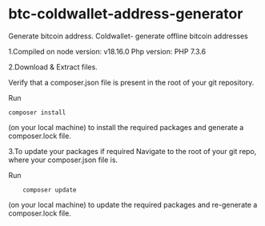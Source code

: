 # btc-coldwallet-address-generator
Generate bitcoin address. Coldwallet- generate offline bitcoin addresses

1.Compiled on 
node version: v18.16.0 
Php version: PHP 7.3.6


2.Download & Extract files.

Verify that a composer.json file is present in the root of your git repository.

Run 

    composer install
    
(on your local machine) to install the required packages and generate a composer.lock file.


3.To update your packages if required
    Navigate to the root of your git repo, where your composer.json file is.
    
Run 

        composer update
    
(on your local machine) to update the required packages and re-generate a composer.lock file.
